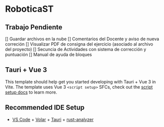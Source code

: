 # RoboticaST

## Trabajo Pendiente
[] Guardar archivos en la nube
[] Comentarios del Docente y aviso de nueva correción
[] Visualizar PDF de consigna del ejercicio (asociado al archivo del proyecto)
[] Secuncia de Actividades con sistema de corrección y puntuación
[] Manual de ayuda de bloques

## Tauri + Vue 3

This template should help get you started developing with Tauri + Vue 3 in Vite. The template uses Vue 3 `<script setup>` SFCs, check out the [script setup docs](https://v3.vuejs.org/api/sfc-script-setup.html#sfc-script-setup) to learn more.

## Recommended IDE Setup

- [VS Code](https://code.visualstudio.com/) + [Volar](https://marketplace.visualstudio.com/items?itemName=Vue.volar) + [Tauri](https://marketplace.visualstudio.com/items?itemName=tauri-apps.tauri-vscode) + [rust-analyzer](https://marketplace.visualstudio.com/items?itemName=rust-lang.rust-analyzer)

